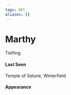 ```yaml
---
tags: NPC
aliases: []
---
```

# Marthy
Tiefling

#### Last Seen
Temple of Selune, Winterfield

#### Appearance

